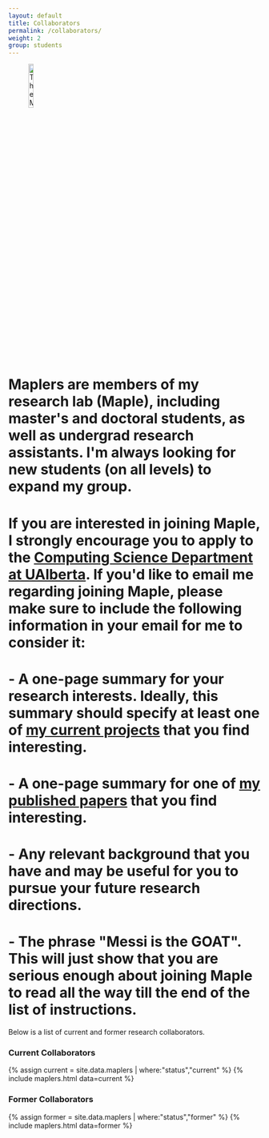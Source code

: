 ```yaml
---
layout: default
title: Collaborators
permalink: /collaborators/
weight: 2
group: students
---
```


<figure>
	<img style="display=inline-block" width="15%" src="{{ "/resources/images/maple.png" |  prepend: site.baseurl }}" alt="The Maple Lab" />
</figure>

# Maplers are members of my research lab (Maple), including master's and doctoral students, as well as undergrad research assistants. I'm always looking for new students (on all levels) to expand my group.

# If you are interested in joining Maple, I strongly encourage you to apply to the [Computing Science Department at UAlberta](https://www.ualberta.ca/computing-science/graduate-studies/programs-and-admissions/applications-and-admissions). If you'd like to email me regarding joining Maple, please make sure to include the following information in your email for me to consider it:

# - A one-page summary for your research interests. Ideally, this summary should specify at least one of [my current projects](/) that you find interesting.
# - A one-page summary for one of [my published papers](/papers/) that you find interesting.
# - Any relevant background that you have and may be useful for you to pursue your future research directions.
# - The phrase "Messi is the GOAT". This will just show that you are serious enough about joining Maple to read all the way till the end of the list of instructions.

Below is a list of current and former research collaborators.

### Current Collaborators
{% assign current = site.data.maplers | where:"status","current" %}
{% include maplers.html data=current %}

### Former Collaborators
{% assign former = site.data.maplers | where:"status","former" %}
{% include maplers.html data=former %}
